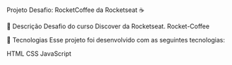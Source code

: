 Projeto Desafio: RocketCoffee da Rocketseat ☕

📝 Descrição
Desafio do curso Discover da Rocketseat. Rocket-Coffee

🚀 Tecnologias
Esse projeto foi desenvolvido com as seguintes tecnologias:

HTML
CSS
JavaScript